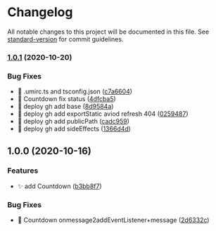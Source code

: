 # Changelog

All notable changes to this project will be documented in this file. See [standard-version](https://github.com/conventional-changelog/standard-version) for commit guidelines.

### [1.0.1](https://github.com/jsany/rc/compare/v1.0.0...v1.0.1) (2020-10-20)

### Bug Fixes

- 🐛 .umirc.ts and tsconfig.json ([c7a6604](https://github.com/jsany/rc/commit/c7a6604cfc18f5b84cca62361617e4913b55f99b))
- 🐛 Countdown fix status ([4dfcba5](https://github.com/jsany/rc/commit/4dfcba50514aa97503b196b742d9c7c063c30b88))
- 🐛 deploy gh add base ([8d9584a](https://github.com/jsany/rc/commit/8d9584a5a80ba4c81e5fc9d684cf571a29fd1c86))
- 🐛 deploy gh add exportStatic aviod refresh 404 ([0259487](https://github.com/jsany/rc/commit/025948732d3e099f6bc1efc746f0c31b674442ef))
- 🐛 deploy gh add publicPath ([cadc959](https://github.com/jsany/rc/commit/cadc95925616c53183c162ec9a60ad4335e1ef38))
- 🐛 deploy gh add sideEffects ([1366d4d](https://github.com/jsany/rc/commit/1366d4d4ccdc2002bd087a7a1183c78f8246ecd4))

## 1.0.0 (2020-10-16)

### Features

- ✨ add Countdown ([b3bb8f7](https://github.com/jsany/rc/commit/b3bb8f7856fccf4104d41be5988010b448ccfb26))

### Bug Fixes

- 🐛 Countdown onmessage2addEventListener+message ([2d6332c](https://github.com/jsany/rc/commit/2d6332c0e97e339226feb0fd0a2b99cd9ac5cf6b))
